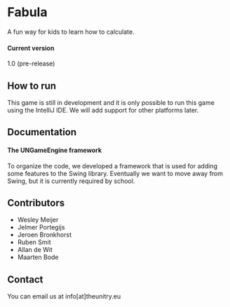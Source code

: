 # Fabula
A fun way for kids to learn how to calculate.

#### Current version
1.0 (pre-release)

## How to run
This game is still in development and it is only possible to run this game using the IntelliJ IDE. We will add support for other platforms later.

## Documentation
#### The UNGameEngine framework
To organize the code, we developed a framework that is used for adding some features to the Swing library. Eventually we want to move away from Swing, but it is currently required by school.

## Contributors
-	Wesley Meijer
-	Jelmer Portegijs
-	Jeroen Bronkhorst
-	Ruben Smit
-	Allan de Wit
-	Maarten Bode

## Contact
You can email us at info[at]theunitry.eu
